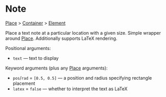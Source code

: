 # Note

<span class="inherit">[Place](#Place) > [Container](#Container) > [Element](#Element)</span>

Place a text note at a particular location with a given size. Simple wrapper around [Place](#Place). Additionally supports LaTeX rendering.

Positional arguments:
- `text` — text to display

Keyword arguments (plus any [Place](#Place) arguments):
- `pos`/`rad` = `[0.5, 0.5]` — a position and radius specifying rectangle placement
- `latex` = `false` — whether to interpret the text as LaTeX
